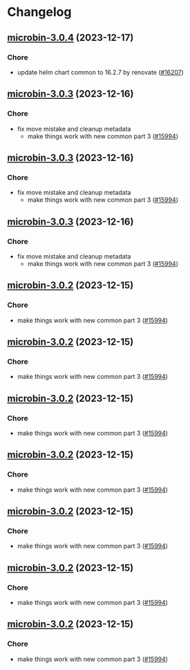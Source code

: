 # Changelog



## [microbin-3.0.4](https://github.com/truecharts/charts/compare/microbin-3.0.3...microbin-3.0.4) (2023-12-17)

### Chore

- update helm chart common to 16.2.7 by renovate ([#16207](https://github.com/truecharts/charts/issues/16207))
  
  


## [microbin-3.0.3](https://github.com/truecharts/charts/compare/microbin-2.0.13...microbin-3.0.3) (2023-12-16)

### Chore

- fix move mistake and cleanup metadata
  - make things work with new common part 3 ([#15994](https://github.com/truecharts/charts/issues/15994))
  
  


## [microbin-3.0.3](https://github.com/truecharts/charts/compare/microbin-2.0.13...microbin-3.0.3) (2023-12-16)

### Chore

- fix move mistake and cleanup metadata
  - make things work with new common part 3 ([#15994](https://github.com/truecharts/charts/issues/15994))
  
  


## [microbin-3.0.3](https://github.com/truecharts/charts/compare/microbin-2.0.13...microbin-3.0.3) (2023-12-16)

### Chore

- fix move mistake and cleanup metadata
  - make things work with new common part 3 ([#15994](https://github.com/truecharts/charts/issues/15994))
  
  


## [microbin-3.0.2](https://github.com/truecharts/charts/compare/microbin-2.0.13...microbin-3.0.2) (2023-12-15)

### Chore

- make things work with new common part 3 ([#15994](https://github.com/truecharts/charts/issues/15994))
  
  


## [microbin-3.0.2](https://github.com/truecharts/charts/compare/microbin-2.0.13...microbin-3.0.2) (2023-12-15)

### Chore

- make things work with new common part 3 ([#15994](https://github.com/truecharts/charts/issues/15994))
  
  


## [microbin-3.0.2](https://github.com/truecharts/charts/compare/microbin-2.0.13...microbin-3.0.2) (2023-12-15)

### Chore

- make things work with new common part 3 ([#15994](https://github.com/truecharts/charts/issues/15994))
  
  


## [microbin-3.0.2](https://github.com/truecharts/charts/compare/microbin-2.0.13...microbin-3.0.2) (2023-12-15)

### Chore

- make things work with new common part 3 ([#15994](https://github.com/truecharts/charts/issues/15994))
  
  


## [microbin-3.0.2](https://github.com/truecharts/charts/compare/microbin-2.0.13...microbin-3.0.2) (2023-12-15)

### Chore

- make things work with new common part 3 ([#15994](https://github.com/truecharts/charts/issues/15994))
  
  


## [microbin-3.0.2](https://github.com/truecharts/charts/compare/microbin-2.0.13...microbin-3.0.2) (2023-12-15)

### Chore

- make things work with new common part 3 ([#15994](https://github.com/truecharts/charts/issues/15994))
  
  


## [microbin-3.0.2](https://github.com/truecharts/charts/compare/microbin-2.0.13...microbin-3.0.2) (2023-12-15)

### Chore

- make things work with new common part 3 ([#15994](https://github.com/truecharts/charts/issues/15994))
  
  